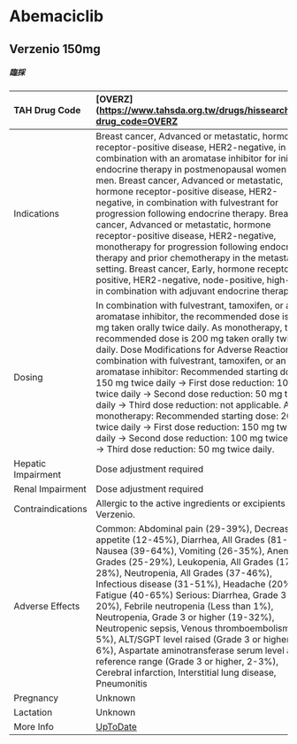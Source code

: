 # Abemaciclib

## Verzenio 150mg

##### 臨採

| TAH Drug Code      | [OVERZ](https://www.tahsda.org.tw/drugs/hissearch.php?drug_code=OVERZ                                                                                                                                                                                                                                                                                                                                                                                                                                                                                                                                                                                                                                                 |
|:-------------------|:----------------------------------------------------------------------------------------------------------------------------------------------------------------------------------------------------------------------------------------------------------------------------------------------------------------------------------------------------------------------------------------------------------------------------------------------------------------------------------------------------------------------------------------------------------------------------------------------------------------------------------------------------------------------------------------------------------------------|
| Indications        | Breast cancer, Advanced or metastatic, hormone receptor-positive disease, HER2-negative, in combination with an aromatase inhibitor for initial endocrine therapy in postmenopausal women and men. Breast cancer, Advanced or metastatic, hormone receptor-positive disease, HER2-negative, in combination with fulvestrant for progression following endocrine therapy. Breast cancer, Advanced or metastatic, hormone receptor-positive disease, HER2-negative, monotherapy for progression following endocrine therapy and prior chemotherapy in the metastatic setting. Breast cancer, Early, hormone receptor-positive, HER2-negative, node-positive, high-risk, in combination with adjuvant endocrine therapy. |
| Dosing             | In combination with fulvestrant, tamoxifen, or an aromatase inhibitor, the recommended dose is 150 mg taken orally twice daily. As monotherapy, the recommended dose is 200 mg taken orally twice daily. Dose Modifications for Adverse Reactions: In combination with fulvestrant, tamoxifen, or an aromatase inhibitor: Recommended starting dose: 150 mg twice daily -> First dose reduction: 100 mg twice daily -> Second dose reduction: 50 mg twice daily -> Third dose reduction: not applicable. As monotherapy: Recommended starting dose: 200 mg twice daily -> First dose reduction: 150 mg twice daily -> Second dose reduction: 100 mg twice daily -> Third dose reduction: 50 mg twice daily.           |
| Hepatic Impairment | Dose adjustment required                                                                                                                                                                                                                                                                                                                                                                                                                                                                                                                                                                                                                                                                                              |
| Renal Impairment   | Dose adjustment required                                                                                                                                                                                                                                                                                                                                                                                                                                                                                                                                                                                                                                                                                              |
| Contraindications  | Allergic to the active ingredients or excipients in Verzenio.                                                                                                                                                                                                                                                                                                                                                                                                                                                                                                                                                                                                                                                         |
| Adverse Effects    | Common: Abdominal pain (29-39%), Decrease in appetite (12-45%), Diarrhea, All Grades (81-90%), Nausea (39-64%), Vomiting (26-35%), Anemia, All Grades (25-29%), Leukopenia, All Grades (17-28%), Neutropenia, All Grades (37-46%), Infectious disease (31-51%), Headache (20%), Fatigue (40-65%) Serious: Diarrhea, Grade 3 (8-20%), Febrile neutropenia (Less than 1%), Neutropenia, Grade 3 or higher (19-32%), Neutropenic sepsis, Venous thromboembolism (2-5%), ALT/SGPT level raised (Grade 3 or higher, 2-6%), Aspartate aminotransferase serum level above reference range (Grade 3 or higher, 2-3%), Cerebral infarction, Interstitial lung disease, Pneumonitis                                             |
| Pregnancy          | Unknown                                                                                                                                                                                                                                                                                                                                                                                                                                                                                                                                                                                                                                                                                                               |
| Lactation          | Unknown                                                                                                                                                                                                                                                                                                                                                                                                                                                                                                                                                                                                                                                                                                               |
| More Info          | [UpToDate](https://www.uptodate.com/contents/abemaciclib-drug-information)                                                                                                                                                                                                                                                                                                                                                                                                                                                                                                                                                                                                                                            |

